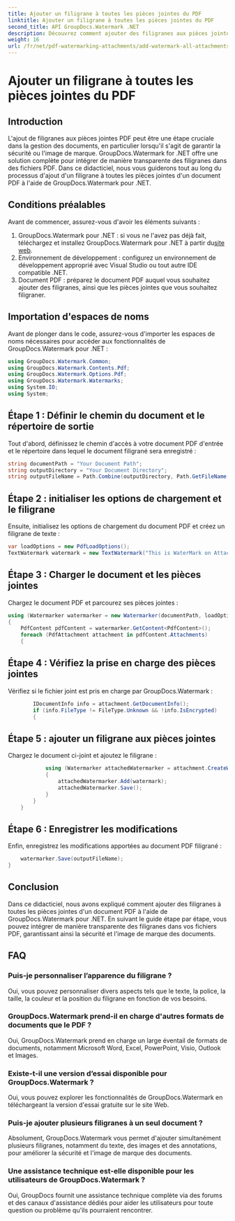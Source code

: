 ```yaml
---
title: Ajouter un filigrane à toutes les pièces jointes du PDF
linktitle: Ajouter un filigrane à toutes les pièces jointes du PDF
second_title: API GroupDocs.Watermark .NET
description: Découvrez comment ajouter des filigranes aux pièces jointes PDF à l'aide de GroupDocs.Watermark pour .NET. Sécurisez facilement vos documents avec des filigranes personnalisés.
weight: 16
url: /fr/net/pdf-watermarking-attachments/add-watermark-all-attachments-pdf/
---
```


# Ajouter un filigrane à toutes les pièces jointes du PDF

## Introduction
L'ajout de filigranes aux pièces jointes PDF peut être une étape cruciale dans la gestion des documents, en particulier lorsqu'il s'agit de garantir la sécurité ou l'image de marque. GroupDocs.Watermark for .NET offre une solution complète pour intégrer de manière transparente des filigranes dans des fichiers PDF. Dans ce didacticiel, nous vous guiderons tout au long du processus d'ajout d'un filigrane à toutes les pièces jointes d'un document PDF à l'aide de GroupDocs.Watermark pour .NET.
## Conditions préalables
Avant de commencer, assurez-vous d'avoir les éléments suivants :
1.  GroupDocs.Watermark pour .NET : si vous ne l'avez pas déjà fait, téléchargez et installez GroupDocs.Watermark pour .NET à partir du[site web](https://releases.groupdocs.com/Watermark/net/).
2. Environnement de développement : configurez un environnement de développement approprié avec Visual Studio ou tout autre IDE compatible .NET.
3. Document PDF : préparez le document PDF auquel vous souhaitez ajouter des filigranes, ainsi que les pièces jointes que vous souhaitez filigraner.

## Importation d'espaces de noms
Avant de plonger dans le code, assurez-vous d'importer les espaces de noms nécessaires pour accéder aux fonctionnalités de GroupDocs.Watermark pour .NET :
```csharp
using GroupDocs.Watermark.Common;
using GroupDocs.Watermark.Contents.Pdf;
using GroupDocs.Watermark.Options.Pdf;
using GroupDocs.Watermark.Watermarks;
using System.IO;
using System;
```
## Étape 1 : Définir le chemin du document et le répertoire de sortie
Tout d'abord, définissez le chemin d'accès à votre document PDF d'entrée et le répertoire dans lequel le document filigrané sera enregistré :
```csharp
string documentPath = "Your Document Path";
string outputDirectory = "Your Document Directory";
string outputFileName = Path.Combine(outputDirectory, Path.GetFileName(documentPath));
```
## Étape 2 : initialiser les options de chargement et le filigrane
Ensuite, initialisez les options de chargement du document PDF et créez un filigrane de texte :
```csharp
var loadOptions = new PdfLoadOptions();
TextWatermark watermark = new TextWatermark("This is WaterMark on Attachment", new Font("Arial", 19));
```
## Étape 3 : Charger le document et les pièces jointes
Chargez le document PDF et parcourez ses pièces jointes :
```csharp
using (Watermarker watermarker = new Watermarker(documentPath, loadOptions))
{
    PdfContent pdfContent = watermarker.GetContent<PdfContent>();
    foreach (PdfAttachment attachment in pdfContent.Attachments)
    {
```
## Étape 4 : Vérifiez la prise en charge des pièces jointes
Vérifiez si le fichier joint est pris en charge par GroupDocs.Watermark :
```csharp
        IDocumentInfo info = attachment.GetDocumentInfo();
        if (info.FileType != FileType.Unknown && !info.IsEncrypted)
        {
```
## Étape 5 : ajouter un filigrane aux pièces jointes
Chargez le document ci-joint et ajoutez le filigrane :
```csharp
            using (Watermarker attachedWatermarker = attachment.CreateWatermarker())
            {
                attachedWatermarker.Add(watermark);
                attachedWatermarker.Save();
            }
        }
    }
```
## Étape 6 : Enregistrer les modifications
Enfin, enregistrez les modifications apportées au document PDF filigrané :
```csharp
    watermarker.Save(outputFileName);
}
```

## Conclusion
Dans ce didacticiel, nous avons expliqué comment ajouter des filigranes à toutes les pièces jointes d'un document PDF à l'aide de GroupDocs.Watermark pour .NET. En suivant le guide étape par étape, vous pouvez intégrer de manière transparente des filigranes dans vos fichiers PDF, garantissant ainsi la sécurité et l'image de marque des documents.
## FAQ
### Puis-je personnaliser l’apparence du filigrane ?
Oui, vous pouvez personnaliser divers aspects tels que le texte, la police, la taille, la couleur et la position du filigrane en fonction de vos besoins.
### GroupDocs.Watermark prend-il en charge d'autres formats de documents que le PDF ?
Oui, GroupDocs.Watermark prend en charge un large éventail de formats de documents, notamment Microsoft Word, Excel, PowerPoint, Visio, Outlook et Images.
### Existe-t-il une version d’essai disponible pour GroupDocs.Watermark ?
Oui, vous pouvez explorer les fonctionnalités de GroupDocs.Watermark en téléchargeant la version d'essai gratuite sur le site Web.
### Puis-je ajouter plusieurs filigranes à un seul document ?
Absolument, GroupDocs.Watermark vous permet d'ajouter simultanément plusieurs filigranes, notamment du texte, des images et des annotations, pour améliorer la sécurité et l'image de marque des documents.
### Une assistance technique est-elle disponible pour les utilisateurs de GroupDocs.Watermark ?
Oui, GroupDocs fournit une assistance technique complète via des forums et des canaux d'assistance dédiés pour aider les utilisateurs pour toute question ou problème qu'ils pourraient rencontrer.